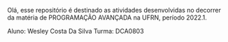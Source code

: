 Olá, esse repositório é destinado as atividades desenvolvidas no decorrer da matéria de PROGRAMAÇÃO AVANÇADA na UFRN, período 2022.1.

Aluno: Wesley Costa Da Silva
Turma: DCA0803